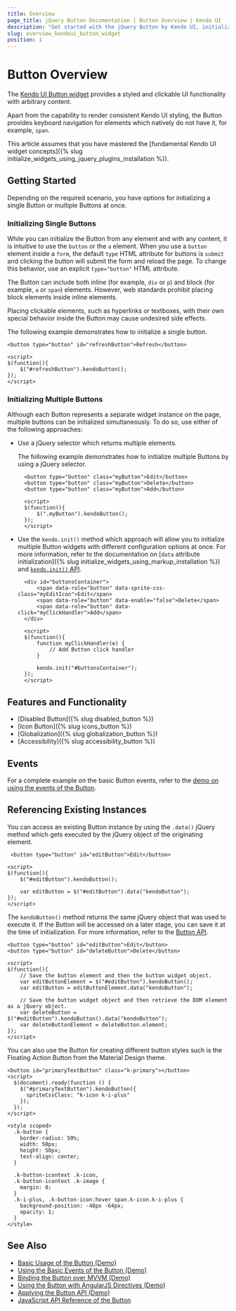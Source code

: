```yaml
---
title: Overview
page_title: jQuery Button Documentation | Button Overview | Kendo UI
description: "Get started with the jQuery Button by Kendo UI, initialize single or multiple buttons, and reference existing Button instances."
slug: overview_kendoui_button_widget
position: 1
---
```


# Button Overview

The [Kendo UI Button widget](http://demos.telerik.com/kendo-ui/button/index) provides a styled and clickable UI functionality with arbitrary content.

Apart from the capability to render consistent Kendo UI styling, the Button provides keyboard navigation for elements which natively do not have it, for example, `span`.

This article assumes that you have mastered the [fundamental Kendo UI widget concepts]({% slug initialize_widgets_using_jquery_plugins_installation %}).

## Getting Started

Depending on the required scenario, you have options for initializing a single Button or multiple Buttons at once.   

### Initializing Single Buttons

While you can initialize the Button from any element and with any content, it is intuitive to use the `button` or the `a` element. When you use a `button` element inside a `form`, the default `type` HTML attribute for buttons is `submit` and clicking the button will submit the form and reload the page. To change this behavior, use an explicit `type="button"` HTML attribute.

The Button can include both inline (for example, `div` or `p`) and block (for example, `a` or `span`) elements. However, web standards prohibit placing block elements inside inline elements.

Placing clickable elements, such as hyperlinks or textboxes, with their own special behavior inside the Button may cause undesired side effects.

The following example demonstrates how to initialize a single button.

    <button type="button" id="refreshButton">Refresh</button>

  	<script>
  	$(function(){
  		$("#refreshButton").kendoButton();
  	});
  	</script>

### Initializing Multiple Buttons

Although each Button represents a separate widget instance on the page, multiple buttons can be initialized simultaneously. To do so, use either of the following approaches:

* Use a jQuery selector which returns multiple elements.

  The following example demonstrates how to initialize multiple Buttons by using a jQuery selector.

        <button type="button" class="myButton">Edit</button>
        <button type="button" class="myButton">Delete</button>
      	<button type="button" class="myButton">Add</button>

      	<script>
      	$(function(){
      		$(".myButton").kendoButton();
      	});
      	</script>

* Use the `kendo.init()` method which approach will allow you to initialize multiple Button widgets with different configuration options at once. For more information, refer to the documentation on [`data` attribute initialization]({% slug initialize_widgets_using_markup_installation %}) and [`kendo.init()` API](/api/javascript/kendo/methods/init).

      	<div id="buttonsContainer">
      		<span data-role="button" data-sprite-css-class="myEditIcon">Edit</span>
      		<span data-role="button" data-enable="false">Delete</span>
      		<span data-role="button" data-click="myClickHandler">Add</span>
      	</div>

      	<script>
      	$(function(){
      		function myClickHandler(e) {
      			// Add Button click handler
      		}

      		kendo.init("#buttonsContainer");
      	});
      	</script>

## Features and Functionality

* [Disabled Button]({% slug disabled_button %})
* [Icon Button]({% slug icons_button %})
* [Globalization]({% slug globalization_button %})
* [Accessibility]({% slug accessibility_button %})

## Events

For a complete example on the basic Button events, refer to the [demo on using the events of the Button](https://demos.telerik.com/kendo-ui/button/events).

## Referencing Existing Instances

You can access an existing Button instance by using the `.data()` jQuery method which gets executed by the jQuery object of the originating element.

	 <button type="button" id="editButton">Edit</button>

  	<script>
  	$(function(){
  		$("#editButton").kendoButton();

  		var editButton = $("#editButton").data("kendoButton");
  	});
  	</script>

The `kendoButton()` method returns the same jQuery object that was used to execute it. If the Button will be accessed on a later stage, you can save it at the time of initialization. For more information, refer to the [Button API](/api/javascript/ui/button).

  	<button type="button" id="editButton">Edit</button>
  	<button type="button" id="deleteButton">Delete</button>

  	<script>
  	$(function(){
  		// Save the button element and then the button widget object.
  		var editButtonElement = $("#editButton").kendoButton();
  		var editButton = editButtonElement.data("kendoButton");

  		// Save the button widget object and then retrieve the DOM element as a jQuery object.
  		var deleteButton = $("#editButton").kendoButton().data("kendoButton");
  		var deleteButtonElement = deleteButton.element;
  	});
  	</script>

You can also use the Button for creating different button styles such is the Floating Action Button from the Material Design theme.

    <button id="primaryTextButton" class="k-primary"></button>
    <script>
      $(document).ready(function () {
        $("#primaryTextButton").kendoButton({
          spriteCssClass: "k-icon k-i-plus"
        });
      });
    </script>

    <style scoped>
      .k-button {
        border-radius: 50%;
        width: 50px;
        height: 50px;
        text-align: center;
      }

      .k-button-icontext .k-icon,
      .k-button-icontext .k-image {
        margin: 0;
      }
      .k-i-plus, .k-button-icon:hover span.k-icon.k-i-plus {
        background-position: -48px -64px;
        opacity: 1;
      }
    </style>

## See Also

* [Basic Usage of the Button (Demo)](https://demos.telerik.com/kendo-ui/button/index)
* [Using the Basic Events of the Button (Demo)](https://demos.telerik.com/kendo-ui/button/events)
* [Binding the Button over MVVM (Demo)](https://demos.telerik.com/kendo-ui/button/mvvm)
* [Using the Button with AngularJS Directives (Demo)](https://demos.telerik.com/kendo-ui/button/angular)
* [Applying the Button API (Demo)](https://demos.telerik.com/kendo-ui/button/api)
* [JavaScript API Reference of the Button](/api/javascript/ui/button)
